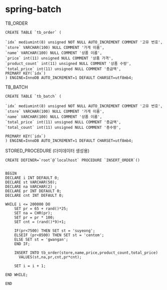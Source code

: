 # spring-batch
TB_ORDER

    CREATE TABLE `tb_order` (

	`idx` mediumint(8) unsigned NOT NULL AUTO_INCREMENT COMMENT '고유 번호',
	`store` VARCHAR(100) NULL COMMENT '가게 이름',
	`name` VARCHAR(100) NULL COMMENT '상품 이름',
	`price` int(11) unsigned NULL COMMENT '상품 가격',
	`product_count` int(11) unsigned NULL COMMENT '상품 수량',
	`total_price` int(11) unsigned NULL COMMENT '총금액',
	PRIMARY KEY(`idx`)
    ) ENGINE=InnoDB AUTO_INCREMENT=1 DEFAULT CHARSET=utf8mb4;

TB_BATCH

    CREATE TABLE `tb_batch` (

    `idx` mediumint(8) unsigned NOT NULL AUTO_INCREMENT COMMENT '고유 번호',
    `store` VARCHAR(100) NULL COMMENT '가게 이름',
    `name` VARCHAR(100) NULL COMMENT '상품 이름',
    `total_price` int(11) unsigned NULL COMMENT '총금액',
    `total_count` int(11) unsigned NULL COMMENT '총수량',
	
    PRIMARY KEY(`idx`)
    ) ENGINE=InnoDB AUTO_INCREMENT=1 DEFAULT CHARSET=utf8mb4;

STORED_PROCEDURE (더미데이터 생성용)

    CREATE DEFINER=`root`@`localhost` PROCEDURE `INSERT_ORDER`()


    BEGIN
    DECLARE i INT DEFAULT 0;
    DECLARE st VARCHAR(50);
    DECLARE na VARCHAR(2) ;
    DECLARE pr INT DEFAULT 0;
    DECLARE cnt INT DEFAULT 0;

 	WHILE i <= 200000 DO
 		SET pr = 65 + rand()*25;
 		SET na = CHR(pr);
 		SET pr = pr * 100;
 		SET cnt = (rand()*9)+1;
 		
 		IF(pr<7500) THEN SET st = 'suyeong';
 		ELSEIF (pr<8500) THEN SET st = 'centom';
 		ELSE SET st = 'gwangan';
 		END IF;
 		
        INSERT INTO tb_order(store,name,price,product_count,total_price)
          VALUES(st,na,pr,cnt,pr*cnt);
          
        SET i = i + 1;
        
    END WHILE;

    END